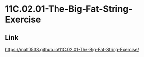 # 11C.02.01-The-Big-Fat-String-Exercise
## Link
https://malt0533.github.io/11C.02.01-The-Big-Fat-String-Exercise/
